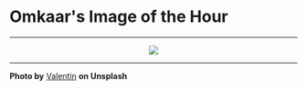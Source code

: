 # Omkaar's Image of the Hour

---

<div align="center">

<a href="https://unsplash.com/photos/polar-bear-enjoys-a-refreshing-swim-in-the-water-T2vRyErDOv4">
  <img src="https://images.unsplash.com/photo-1751834050767-bf074f27761f?crop=entropy&cs=tinysrgb&fit=max&fm=jpg&ixid=M3w3NjA2Nzh8MHwxfHJhbmRvbXx8fHx8fHx8fDE3NTQwNzg0MDB8&ixlib=rb-4.1.0&q=80&w=1080" style="max-width:100%; height:auto;">
</a>



</div>

---

**Photo by** [Valentin](https://unsplash.com/@omikron) **on Unsplash**
